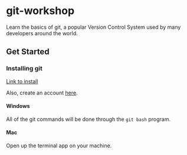 # git-workshop
Learn the basics of git, a popular Version Control System used by many developers around the world.


## Get Started

### Installing git
[Link to install](https://git-scm.com/downloads)

Also, create an account [here](https://github.com/).


#### Windows
All of the git commands will be done through the `git bash` program.

#### Mac
Open up the terminal app on your machine.


